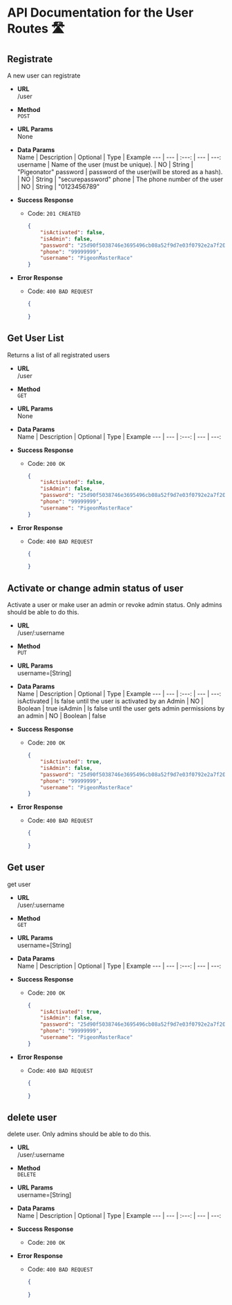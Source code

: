 # API Documentation for the User Routes 🛣

## Registrate

A new user can registrate

* **URL**  
    /user

* **Method**  
    `POST`

* **URL Params**  
    None

* **Data Params**  
    Name | Description | Optional | Type | Example
    --- | --- | :---: | --- | ---:
    username | Name of the user (must be unique). | NO | String | "Pigeonator"
    password | password of the user(will be stored as a hash). | NO | String | "securepassword"
    phone | The phone number of the user | NO | String | "0123456789"

* **Success Response**  
  * Code: `201 CREATED`
    ```json
    {
        "isActivated": false,
        "isAdmin": false,
        "password": "25d90f5038746e3695496cb08a52f9d7e03f0792e2a7f208774947a341d9d998",
        "phone": "99999999",
        "username": "PigeonMasterRace"
    }
    ```

* **Error Response**  
  * Code: `400 BAD REQUEST`
    ```json
    {
        
    }
    ```

## Get User List

Returns a list of all registrated users

* **URL**  
    /user

* **Method**  
    `GET`

* **URL Params**  
    None

* **Data Params**  
    Name | Description | Optional | Type | Example
    --- | --- | :---: | --- | ---:

* **Success Response**  
  * Code: `200 OK`
    ```json
    {
        "isActivated": false,
        "isAdmin": false,
        "password": "25d90f5038746e3695496cb08a52f9d7e03f0792e2a7f208774947a341d9d998",
        "phone": "99999999",
        "username": "PigeonMasterRace"
    }
    ```

* **Error Response**  
  * Code: `400 BAD REQUEST`
    ```json
    {
        
    }
    ```

## Activate or change admin status of user

Activate a user or make user an admin or revoke admin status. Only admins should be able to do this.

* **URL**  
    /user/:username

* **Method**  
    `PUT`

* **URL Params**  
    username=[String]

* **Data Params**  
    Name | Description | Optional | Type | Example
    --- | --- | :---: | --- | ---:
    isActivated | Is false until the user is activated by an Admin | NO | Boolean | true
    isAdmin | Is false until the user gets admin permissions by an admin | NO | Boolean | false

* **Success Response**  
  * Code: `200 OK`
    ```json
    {
        "isActivated": true,
        "isAdmin": false,
        "password": "25d90f5038746e3695496cb08a52f9d7e03f0792e2a7f208774947a341d9d998",
        "phone": "99999999",
        "username": "PigeonMasterRace"
    }
    ```

* **Error Response**  
  * Code: `400 BAD REQUEST`
    ```json
    {
        
    }
    ```

## Get user

get user

* **URL**  
    /user/:username

* **Method**  
    `GET`

* **URL Params**  
    username=[String]

* **Data Params**  
    Name | Description | Optional | Type | Example
    --- | --- | :---: | --- | ---:

* **Success Response**  
  * Code: `200 OK`
    ```json
    {
        "isActivated": true,
        "isAdmin": false,
        "password": "25d90f5038746e3695496cb08a52f9d7e03f0792e2a7f208774947a341d9d998",
        "phone": "99999999",
        "username": "PigeonMasterRace"
    }
    ```

* **Error Response**  
  * Code: `400 BAD REQUEST`
    ```json
    {
        
    }
    ```

## delete user

delete user. Only admins should be able to do this.

* **URL**  
    /user/:username

* **Method**  
    `DELETE`

* **URL Params**  
    username=[String]

* **Data Params**  
    Name | Description | Optional | Type | Example
    --- | --- | :---: | --- | ---:

* **Success Response**  
  * Code: `200 OK`

* **Error Response**  
  * Code: `400 BAD REQUEST`
    ```json
    {
        
    }
    ```